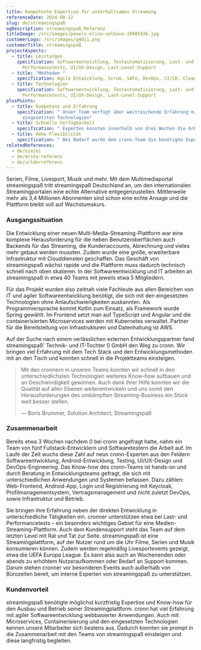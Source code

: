 ```yaml
---
title: Kompetente Expertise für unterhaltsames Streaming
referenceDate: 2024-08-12
slug: de/streamingspaß
ogDescription: streamingspaß-Referenz
titleImage: /src/images/pexels-elina-volkova-19985436.jpg
customerLogo: /src/images/g4611.png
customerTitle: streamingspaß
projectAspects:
  - title: Leistungen
    specification: Softwareentwicklung, Testautomatisierung, Last- und
      Performancetests, UI/UX-Design, Last-Level-Support
  - title: "Methoden "
    specification: Agile Entwicklung, Scrum, SAFe, DevOps, CI/CD, Clean Code, Microservices
  - title: Technologien
    specification: Softwareentwicklung, Testautomatisierung, Last- und
      Performancetests, UI/UX-Design, Last-Level-Support
plusPoints:
  - title: Kompetenz und Erfahrung
    specification: " Unser Team verfügt über weitreichende Erfahrung mit allen
      eingesetzten Technologien"
  - title: Schnelle Verfügbarkeit
    specification: " Experten konnten innerhalb von drei Wochen die Arbeit aufnehmen"
  - title: Hohe Flexibilität
    specification: " Bei Bedarf wurde dem cronn-Team die benötigte Expertise hinzugefügt"
relatedReferences:
  - de/eieiei
  - de/erste-referenz
  - de/urlderreferenz
---
```

Serien, Filme, Livesport, Musik und mehr. Mit dem Multimediaportal streamingspaß tritt streamingspaß Deutschland an, um den internationalen Streamingportalen eine echte Alternative entgegenzustellen. Mittlerweile mehr als 3,4 Millionen Abonnenten sind schon eine echte Ansage und die Plattform bleibt voll auf Wachstumskurs.



### Ausgangssituation

Die Entwicklung einer neuen Multi-Media-Streaming-Plattform war eine komplexe Herausforderung für die neben Benutzeroberflächen auch Backends für das Streaming, die Kundenaccounts, Abrechnung und vieles mehr gebaut werden mussten. Zudem wurde eine große, erweiterbare Infrastruktur mit Clouddiensten geschaffen. Das Geschäft von streamingspaß wächst rapide und die Plattform muss dadurch technisch schnell nach oben skalieren. In der Softwareentwicklung und IT arbeiten an streamingspaß in etwa 40 Teams mit jeweils etwa 5 Mitgliedern.

Für das Projekt wurden also zeitnah viele Fachleute aus allen Bereichen von IT und agiler Softwareentwicklung benötigt, die sich mit den eingesetzten Technologien ohne Anlaufschwierigkeiten auskannten. Als Programmiersprache kommt Kotlin zum Einsatz, als Framework wurde Spring gewählt. Im Frontend setzt man auf TypeScript und Angular und die containerisierten Microservices werden mit Kubernetes verwaltet. Partner für die Bereitstellung von Infrastrukturen und Datenhaltung ist AWS.

Auf der Suche nach einem verlässlichen externen Entwicklungspartner fand streamingspaß' Technik- und IT-Tochter 0 GmbH den Weg zu cronn. Wir bringen viel Erfahrung mit dem Tech Stack und den Entwicklungsmethoden mit an den Tisch und konnten schnell in die Projektteams einsteigen.



> Mit den cronnern in unseren Teams konnten wir schnell in den unterschiedlichsten Technologien weiteres Know-how aufbauen und an Geschwindigkeit gewinnen. Auch dank ihrer Hilfe konnten wir die Qualität auf allen Ebenen weiterentwickeln und uns somit den Herausforderungen des umkämpften Streaming-Business ein Stück weit besser stellen.
>
> — Boris Brummer, Solution Architect, Streamingspaß



### Zusammenarbeit

Bereits etwa 3 Wochen nachdem 0 bei cronn angefragt hatte, nahm ein Team von fünf Fullstack-Entwicklern und Softwaretestern die Arbeit auf. Im Laufe der Zeit wuchs diese Zahl auf neun cronn-Experten aus den Feldern Softwareentwicklung, Android-Entwicklung, Testing, UI/UX-Design und DevOps-Engineering. Das Know-how des cronn-Teams ist hands-on und durch Beratung in Entwicklungsteams gefragt, die sich mit unterschiedlichen Anwendungen und Systemen befassen. Dazu zählen: Web-Frontend, Android-App, Login und Registrierung mit Keycloak, Profilmanagementsystem, Vertragsmanagement und nicht zuletzt DevOps, sowie Infrastruktur und Betrieb.

Sie bringen ihre Erfahrung neben der direkten Entwicklung in unterschiedliche Tätigkeiten ein. cronner unterstützen etwa bei Last- und Performancetests – ein besonders wichtiges Gebiet für eine Medien-Streaming-Plattform. Auch dem Kundensupport steht das Team auf dem letzten Level mit Rat und Tat zur Seite. streamingspaß ist eine Streamingplattform, auf der Nutzer rund um die Uhr Filme, Serien und Musik konsumieren können. Zudem werden regelmäßig Livesportevents gezeigt, etwa die UEFA Europa League. Es kann also auch an Wochenenden oder abends zu erhöhtem Nutzeraufkommen oder Bedarf an Support kommen. Darum stehen cronner vor besonderen Events auch außerhalb von Bürozeiten bereit, um interne Experten von streamingspaß zu unterstützen.



### Kundenvorteil

streamingspaß benötigte möglichst kurzfristig Expertise und Know-how für den Ausbau und Betrieb seiner Streamingplattform. cronn hat viel Erfahrung mit agiler Softwareentwicklung webbasierter Anwendungen. Auch mit Microservices, Containerisierung und den eingesetzten Technologien kennen unsere Mitarbeiter sich bestens aus. Dadurch konnten sie prompt in die Zusammenarbeit mit den Teams von streamingspaß einsteigen und diese langfristig begleiten.
